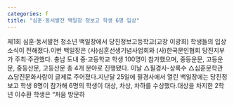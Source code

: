 ```yaml
---
categories: f
title: "심훈·동서발전 백일장 정보고 학생 6명 입상"
---
```

제1회 심훈·동서발전 청소년 백일장에서 당진정보고등학교(교장 이광희) 학생들의 입상 소식이 전해졌다.이번 백일장은 (사)심훈선생기념사업회와 (사)한국문인협회 당진지부가 주최·주관했다. 충남 도내 중·고등학교 학생 100명이 참가했으며, 중등운문, 고등운문, 중등산문, 고등산문 총 4개 분야로 진행됐다. 이날 △필경사-상록수 △심훈문학관 △당진문화사랑이 글제로 주어졌다.지난달 25일에 필경사에서 열린 백일장에는 당진정보고 학생 8명이 참가해 6명의 학생이 대상, 차상, 차하를 수상했다.대상을 차지한 2학년 이수환 학생은 “처음 방문하